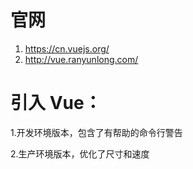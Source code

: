 # 官网

1. https://cn.vuejs.org/
2. http://vue.ranyunlong.com/

# 引入 Vue：
1.开发环境版本，包含了有帮助的命令行警告
<script src="https://cdn.jsdelivr.net/npm/vue/dist/vue.js"></script>

2.生产环境版本，优化了尺寸和速度 
<script src="https://cdn.jsdelivr.net/npm/vue"></script>